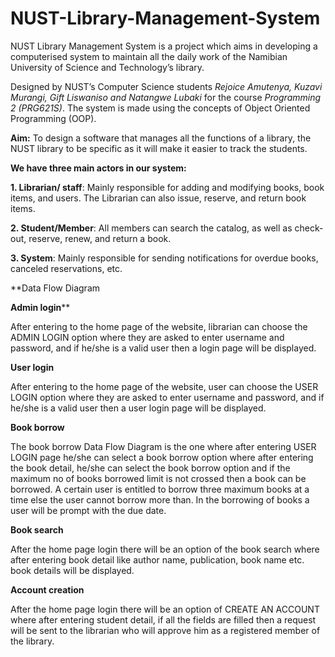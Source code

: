 # NUST-Library-Management-System
NUST Library Management System is a project which aims in developing a computerised system to maintain all the daily work of the Namibian University of Science and Technology’s library.

Designed by NUST’s Computer Science students _Rejoice Amutenya, Kuzavi Murangi, Gift Liswaniso and Natangwe Lubaki_ for the course _Programming 2 (PRG621S)_. The system is made using the concepts of Object Oriented Programming (OOP).

**Aim:** To design a software that manages all the functions of a library, the NUST library to be specific as it will make it easier to track the students. 

**We have three main actors in our system:**

**1.	Librarian/ staff**: Mainly responsible for adding and modifying books, book items, and users. The Librarian can also issue, reserve, and return book items.

**2.	Student/Member**: All members can search the catalog, as well as check-out, reserve, renew, and return a book. 

**3.	System**: Mainly responsible for sending notifications for overdue books, canceled reservations, etc.

**Data Flow Diagram

**Admin login****

After entering to the home page of the website, librarian can choose the ADMIN LOGIN option where they are asked to enter username and password, and if he/she is a valid user then a login page will be displayed.

**User login**

After entering to the home page of the website, user can choose the USER LOGIN option where they are asked to enter username and password, and if he/she is a valid user then a user login page will be displayed.

**Book borrow**

The book borrow Data Flow Diagram is the one where after entering USER LOGIN page he/she can select a book borrow option where after entering the book detail, he/she can select the book borrow option and if the maximum no of books borrowed limit is not crossed then a book can be borrowed. A certain user is entitled to borrow three maximum books at a time else the user cannot borrow more than. In the borrowing of books a user will be prompt with the due date.

**Book search**

After the home page login there will be an option of the book search where after entering book detail like author name, publication, book name etc. book details will be displayed.

**Account creation**

After the home page login there will be an option of CREATE AN ACCOUNT where after entering student detail, if all the fields are filled then a request will be sent to the librarian who will approve him as a registered member of the library.


